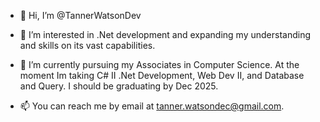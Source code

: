 - 👋 Hi, I’m @TannerWatsonDev
  
- 👀 I’m interested in .Net development and expanding my understanding and skills on its vast capabilities.
  
- 🌱 I’m currently pursuing my Associates in Computer Science. At the moment Im taking C# II .Net Development, Web Dev II,  and Database and Query. I should be graduating by Dec 2025.
  
- 📫 You can reach me by email at tanner.watsondec@gmail.com.
  


<!---
TannerWatsonDev/TannerWatsonDev is a ✨ special ✨ repository because its `README.md` (this file) appears on your GitHub profile.
You can click the Preview link to take a look at your changes.
--->
